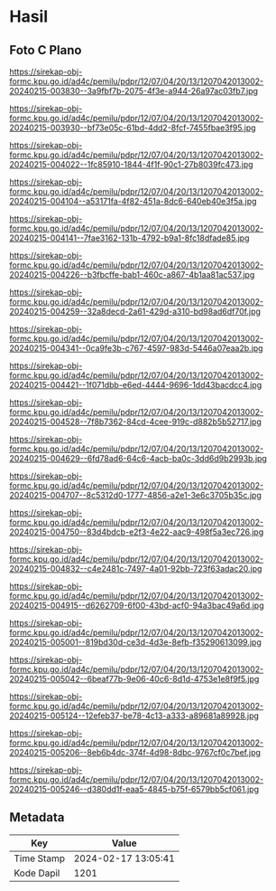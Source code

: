 # Hasil

## Foto C Plano

https://sirekap-obj-formc.kpu.go.id/ad4c/pemilu/pdpr/12/07/04/20/13/1207042013002-20240215-003830--3a9fbf7b-2075-4f3e-a944-26a97ac03fb7.jpg

https://sirekap-obj-formc.kpu.go.id/ad4c/pemilu/pdpr/12/07/04/20/13/1207042013002-20240215-003930--bf73e05c-61bd-4dd2-8fcf-7455fbae3f95.jpg

https://sirekap-obj-formc.kpu.go.id/ad4c/pemilu/pdpr/12/07/04/20/13/1207042013002-20240215-004022--1fc85910-1844-4f1f-90c1-27b8039fc473.jpg

https://sirekap-obj-formc.kpu.go.id/ad4c/pemilu/pdpr/12/07/04/20/13/1207042013002-20240215-004104--a53171fa-4f82-451a-8dc6-640eb40e3f5a.jpg

https://sirekap-obj-formc.kpu.go.id/ad4c/pemilu/pdpr/12/07/04/20/13/1207042013002-20240215-004141--7fae3162-131b-4792-b9a1-8fc18dfade85.jpg

https://sirekap-obj-formc.kpu.go.id/ad4c/pemilu/pdpr/12/07/04/20/13/1207042013002-20240215-004226--b3fbcffe-bab1-460c-a867-4b1aa81ac537.jpg

https://sirekap-obj-formc.kpu.go.id/ad4c/pemilu/pdpr/12/07/04/20/13/1207042013002-20240215-004259--32a8decd-2a61-429d-a310-bd98ad6df70f.jpg

https://sirekap-obj-formc.kpu.go.id/ad4c/pemilu/pdpr/12/07/04/20/13/1207042013002-20240215-004341--0ca9fe3b-c767-4597-983d-5446a07eaa2b.jpg

https://sirekap-obj-formc.kpu.go.id/ad4c/pemilu/pdpr/12/07/04/20/13/1207042013002-20240215-004421--1f071dbb-e6ed-4444-9696-1dd43bacdcc4.jpg

https://sirekap-obj-formc.kpu.go.id/ad4c/pemilu/pdpr/12/07/04/20/13/1207042013002-20240215-004528--7f8b7362-84cd-4cee-919c-d882b5b52717.jpg

https://sirekap-obj-formc.kpu.go.id/ad4c/pemilu/pdpr/12/07/04/20/13/1207042013002-20240215-004629--6fd78ad6-64c6-4acb-ba0c-3dd6d9b2993b.jpg

https://sirekap-obj-formc.kpu.go.id/ad4c/pemilu/pdpr/12/07/04/20/13/1207042013002-20240215-004707--8c5312d0-1777-4856-a2e1-3e6c3705b35c.jpg

https://sirekap-obj-formc.kpu.go.id/ad4c/pemilu/pdpr/12/07/04/20/13/1207042013002-20240215-004750--83d4bdcb-e2f3-4e22-aac9-498f5a3ec726.jpg

https://sirekap-obj-formc.kpu.go.id/ad4c/pemilu/pdpr/12/07/04/20/13/1207042013002-20240215-004832--c4e2481c-7497-4a01-92bb-723f63adac20.jpg

https://sirekap-obj-formc.kpu.go.id/ad4c/pemilu/pdpr/12/07/04/20/13/1207042013002-20240215-004915--d6262709-6f00-43bd-acf0-94a3bac49a6d.jpg

https://sirekap-obj-formc.kpu.go.id/ad4c/pemilu/pdpr/12/07/04/20/13/1207042013002-20240215-005001--819bd30d-ce3d-4d3e-8efb-f35290613099.jpg

https://sirekap-obj-formc.kpu.go.id/ad4c/pemilu/pdpr/12/07/04/20/13/1207042013002-20240215-005042--6beaf77b-9e06-40c6-8d1d-4753e1e8f9f5.jpg

https://sirekap-obj-formc.kpu.go.id/ad4c/pemilu/pdpr/12/07/04/20/13/1207042013002-20240215-005124--12efeb37-be78-4c13-a333-a89681a89928.jpg

https://sirekap-obj-formc.kpu.go.id/ad4c/pemilu/pdpr/12/07/04/20/13/1207042013002-20240215-005206--8eb6b4dc-374f-4d98-8dbc-9767cf0c7bef.jpg

https://sirekap-obj-formc.kpu.go.id/ad4c/pemilu/pdpr/12/07/04/20/13/1207042013002-20240215-005246--d380dd1f-eaa5-4845-b75f-6579bb5cf061.jpg


## Metadata

| Key        | Value               |
| ---------- | ------------------- |
| Time Stamp | 2024-02-17 13:05:41 |
| Kode Dapil | 1201                |



